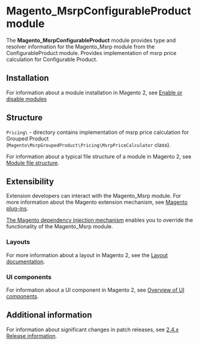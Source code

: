 # Magento_MsrpConfigurableProduct module

The **Magento_MsrpConfigurableProduct** module provides type and resolver information for the Magento_Msrp module from the ConfigurableProduct module.
Provides implementation of msrp price calculation for Configurable Product.

## Installation

For information about a module installation in Magento 2, see [Enable or disable modules](https://experienceleague.adobe.com/docs/commerce-operations/installation-guide/tutorials/manage-modules.html)

## Structure

`Pricing\` - directory contains implementation of msrp price calculation 
for Grouped Product (`Magento\MsrpGroupedProduct\Pricing\MsrpPriceCalculator` class). 

For information about a typical file structure of a module in Magento 2,
 see [Module file structure](https://developer.adobe.com/commerce/php/development/build/component-file-structure/#module-file-structure).

## Extensibility

 Extension developers can interact with the Magento_Msrp module. For more information about the Magento extension mechanism, see [Magento plug-ins](https://developer.adobe.com/commerce/php/development/components/plugins/).

[The Magento dependency injection mechanism](https://developer.adobe.com/commerce/php/development/components/dependency-injection/) enables you to override the functionality of the Magento_Msrp module.

### Layouts

For more information about a layout in Magento 2, see the [Layout documentation](http://devdocs.magento.com/guides/v2.3/frontend-dev-guide/layouts/layout-overview.html).

### UI components

For information about a UI component in Magento 2, see [Overview of UI components](http://devdocs.magento.com/guides/v2.3/ui_comp_guide/bk-ui_comps.html).

## Additional information

For information about significant changes in patch releases, see [2.4.x Release information](https://experienceleague.adobe.com/docs/commerce-operations/release/notes/overview.html).
